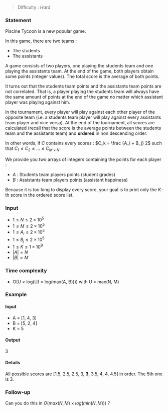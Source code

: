 > Difficulty : *Hard*

<!-- TODO A : Rename problem + update solutions -->
### Statement

Piscine Tycoon is a new popular game.

In this game, there are two teams :
- The students
- The assistants

A game consists of two players, one playing the students team and one playing the assistants team.
At the end of the game, both players obtain some points (integer values).
The total score is the average of both points.

It turns out that the students team points and the assistants team points are not correlated.
That is, a player playing the students team will always have the same amount of points at the end of the game no matter which assistant player was playing against him.

In the tournament, every player will play against each other player of the opposite team (i.e. a students team player will play against every assistants team player and vice versa).
At the end of the tournament, all scores are calculated (recall that the score is the average points between the students team and the assistants team) and **ordered** in non descending order.

In other words, if $C$ contains every scores : $C_k = \frac {A_i + B_j} 2$ such that $C_1 \le C_2 \le ... \le C_{M \times N}$.

We provide you two arrays of integers containing the points for each player :
- $A$ : Students team players points (student grades)
- $B$ : Assistants team players points (assistant happiness)

Because it is too long to display every score, your goal is to print only the $K$-th score in the ordered score list.

### Input
- $1 \le N \le 2 \times 10^5$
- $1 \le M \le 2 \times 10^5$
- $1 \le A_i \le 2 \times 10^5$
- $1 \le B_j \le 2 \times 10^5$
- $1 \le K \le 1 \times 10^{9}$
- $|A| = N$
- $|B| = M$

### Time complexity
- O(U $\times$ log(U) $\times$ log(max(A, B)))) with U = max(N, M)

### Example

#### Input
- A = [1, 4, 3]
- B = [5, 2, 4]
- K = 5

#### Output
3

#### Details
All possible scores are [1.5, 2.5, 2.5, 3, **3**, 3.5, 4, 4, 4.5] in order.
The 5th one is 3.

### Follow-up
Can you do this in $O(max(N, M) \times log(min(N, M)))$ ?
